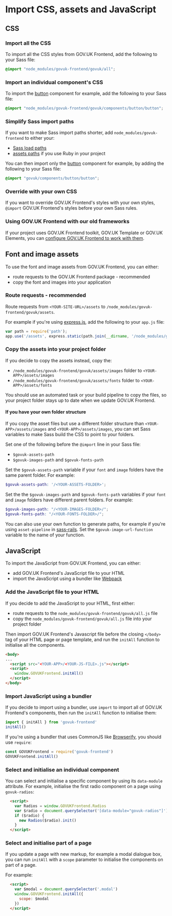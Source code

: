 # Import CSS, assets and JavaScript

## CSS

### Import all the CSS

To import all the CSS styles from GOV.UK Frontend, add the following to your Sass file:

```Scss
@import "node_modules/govuk-frontend/govuk/all";
```

### Import an individual component's CSS

To import the [button](https://design-system.service.gov.uk/components/button/) component for example, add the following to your Sass file:

```SCSS
@import "node_modules/govuk-frontend/govuk/components/button/button";
```

### Simplify Sass import paths

If you want to make Sass import paths shorter, add `node_modules/govuk-frontend` to either your:

- [Sass load paths](https://sass-lang.com/documentation/at-rules/import#finding-the-file)
- [assets paths](http://guides.rubyonrails.org/asset_pipeline.html#search-paths) if you use Ruby in your project

You can then import only the [button](https://design-system.service.gov.uk/components/button/) component for example, by adding the following to your Sass file:

```SCSS
@import "govuk/components/button/button";
```

### Override with your own CSS

If you want to override GOV.UK Frontend's styles with your own styles, `@import` GOV.UK Frontend's styles before your own Sass rules.

### Using GOV.UK Frontend with our old frameworks

If your project uses GOV.UK Frontend toolkit, GOV.UK Template or GOV.UK Elements, you can [configure GOV.UK Frontend to work with them](/docs/installation/compatibility.md).

## Font and image assets

To use the font and image assets from GOV.UK Frontend, you can either:

- route requests to the GOV.UK Frontend package - recommended
- copy the font and images into your application

### Route requests - recommended

Route requests from `<YOUR-SITE-URL>/assets` to `/node_modules/govuk-frontend/govuk/assets`.

For example if you're using [express.js](https://expressjs.com/), add the following to your `app.js` file:

```javascript
var path = require('path');
app.use('/assets', express.static(path.join(__dirname, '/node_modules/govuk-frontend/govuk/assets')))
```

### Copy the assets into your project folder

If you decide to copy the assets instead, copy the:

- `/node_modules/govuk-frontend/govuk/assets/images` folder to `<YOUR-APP>/assets/images`
-  `/node_modules/govuk-frontend/govuk/assets/fonts` folder to `<YOUR-APP>/assets/fonts`

You should use an automated task or your build pipeline to copy the files, so your project folder stays up to date when we update GOV.UK Frontend.

#### If you have your own folder structure

If you copy the asset files but use a different folder structure than `<YOUR-APP>/assets/images` and `<YOUR-APP>/assets/images`, you can set Sass variables to make Sass build the CSS to point to your folders.

Set one of the following before the `@import` line in your Sass file:

- `$govuk-assets-path`
- `$govuk-images-path` and `$govuk-fonts-path`

Set the `$govuk-assets-path` variable if your `font` and `image` folders have the same parent folder. For example:

```SCSS
$govuk-assets-path: '/<YOUR-ASSETS-FOLDER>';
```

Set the the `$govuk-images-path` and `$govuk-fonts-path` variables if your `font` and `image` folders have different parent folders. For example:

```SCSS
$govuk-images-path: "/<YOUR-IMAGES-FOLDER>/";
$govuk-fonts-path: "/<YOUR-FONTS-FOLDER>/";
```

You can also use your own function to generate paths, for example if you're using `asset-pipeline` in [sass-rails](https://github.com/rails/sass-rails). Set the `$govuk-image-url-function` variable to the name of your function.

## JavaScript

To import the JavaScript from GOV.UK Frontend, you can either:

- add GOV.UK Frontend's JavaScript file to your HTML
- import the JavaScript using a bundler like [Webpack](https://webpack.js.org/)

### Add the JavaScript file to your HTML

If you decide to add the JavaScript to your HTML, first either:

- route requests to the `node_modules/govuk-frontend/govuk/all.js` file
- copy the `node_modules/govuk-frontend/govuk/all.js` file into your project folder

Then import GOV.UK Frontend's Javascript file before the closing `</body>` tag of your HTML page or page template, and run the `initAll` function to initialise all the components.

```html
<body>
...
  <script src="<YOUR-APP>/<YOUR-JS-FILE>.js"></script>
  <script>
    window.GOVUKFrontend.initAll()
  </script>
</body>
```

### Import JavaScript using a bundler

If you decide to import using a bundler, use `import` to import all of GOV.UK Frontend's components, then run the `initAll` function to initialise them:

```javascript
import { initAll } from 'govuk-frontend'
initAll()
```

If you're using a bundler that uses CommonJS like [Browserify](http://browserify.org/), you should use `require`:

```javascript
const GOVUKFrontend = require('govuk-frontend')
GOVUKFrontend.initAll()
```

### Select and initialise an individual component

You can select and initialise a specific component by using its `data-module` attribute. For example, initialise the first radio component on a page using `govuk-radios`:

```html
  <script>
    var Radios = window.GOVUKFrontend.Radios
    var $radio = document.querySelector('[data-module="govuk-radios"]')
    if ($radio) {
      new Radios($radio).init()
    }
  </script>
```

### Select and initialise part of a page

If you update a page with new markup, for example a modal dialogue box, you can run `initAll` with a `scope` parameter to initialise the components on part of a page.

For example:

```html
  <script>
    var $modal = document.querySelector('.modal')
    window.GOVUKFrontend.initAll({
      scope: $modal
    })
  </script>
```
